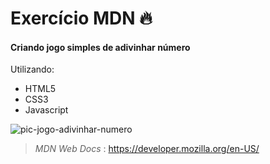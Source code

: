 # Exercício MDN :fire: 

#### Criando jogo simples de adivinhar número

Utilizando:
- HTML5
- CSS3
- Javascript

![pic-jogo-adivinhar-numero](https://user-images.githubusercontent.com/89210954/166487345-9e651eb7-2941-4fc2-91e7-163f2f973099.png)

> _MDN Web Docs_ :
>  https://developer.mozilla.org/en-US/
